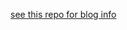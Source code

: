 [see this repo for blog info](https://docs.grid.tf/threefold/www_threefold/src/branch/master/www.threefoldtoken.com/content/information)
